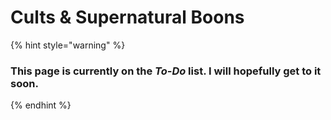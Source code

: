 # Cults & Supernatural Boons

{% hint style="warning" %}
### This page is currently on the _To-Do_ list. I will hopefully get to it soon.
{% endhint %}
